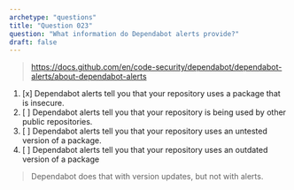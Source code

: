 ```yaml
---
archetype: "questions"
title: "Question 023"
question: "What information do Dependabot alerts provide?"
draft: false
---
```



> https://docs.github.com/en/code-security/dependabot/dependabot-alerts/about-dependabot-alerts
1. [x] Dependabot alerts tell you that your repository uses a package that is insecure.
1. [ ] Dependabot alerts tell you that your repository is being used by other public repositories.
1. [ ] Dependabot alerts tell you that your repository uses an untested version of a package.
1. [ ] Dependabot alerts tell you that your repository uses an outdated version of a package
> Dependabot does that with version updates, but not with alerts.
